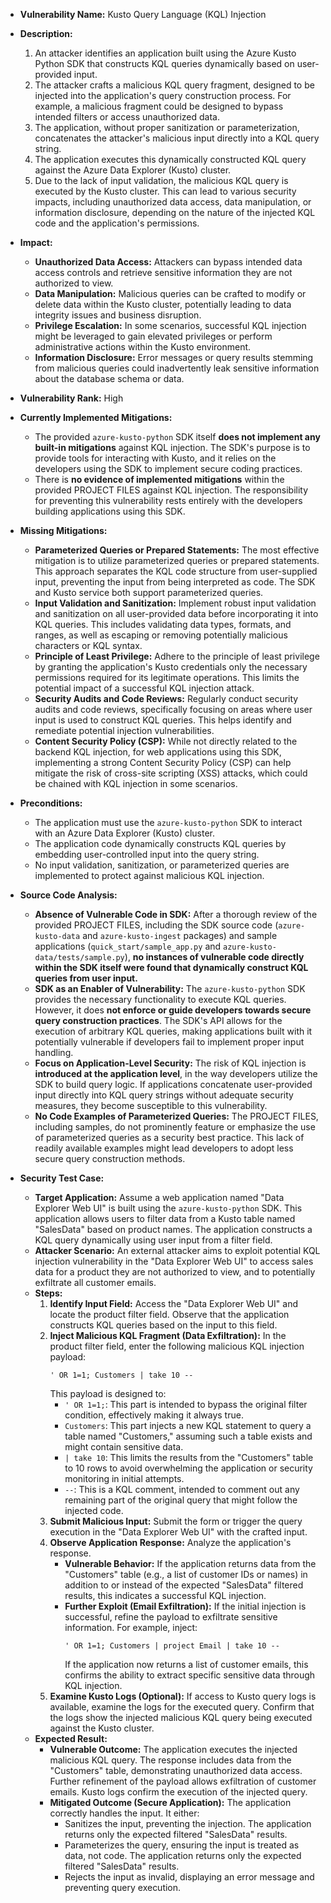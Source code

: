 - **Vulnerability Name:** Kusto Query Language (KQL) Injection

- **Description:**
  1. An attacker identifies an application built using the Azure Kusto Python SDK that constructs KQL queries dynamically based on user-provided input.
  2. The attacker crafts a malicious KQL query fragment, designed to be injected into the application's query construction process. For example, a malicious fragment could be designed to bypass intended filters or access unauthorized data.
  3. The application, without proper sanitization or parameterization, concatenates the attacker's malicious input directly into a KQL query string.
  4. The application executes this dynamically constructed KQL query against the Azure Data Explorer (Kusto) cluster.
  5. Due to the lack of input validation, the malicious KQL query is executed by the Kusto cluster. This can lead to various security impacts, including unauthorized data access, data manipulation, or information disclosure, depending on the nature of the injected KQL code and the application's permissions.

- **Impact:**
  - **Unauthorized Data Access:** Attackers can bypass intended data access controls and retrieve sensitive information they are not authorized to view.
  - **Data Manipulation:** Malicious queries can be crafted to modify or delete data within the Kusto cluster, potentially leading to data integrity issues and business disruption.
  - **Privilege Escalation:** In some scenarios, successful KQL injection might be leveraged to gain elevated privileges or perform administrative actions within the Kusto environment.
  - **Information Disclosure:** Error messages or query results stemming from malicious queries could inadvertently leak sensitive information about the database schema or data.

- **Vulnerability Rank:** High

- **Currently Implemented Mitigations:**
  - The provided `azure-kusto-python` SDK itself **does not implement any built-in mitigations** against KQL injection. The SDK's purpose is to provide tools for interacting with Kusto, and it relies on the developers using the SDK to implement secure coding practices.
  - There is **no evidence of implemented mitigations** within the provided PROJECT FILES against KQL injection. The responsibility for preventing this vulnerability rests entirely with the developers building applications using this SDK.

- **Missing Mitigations:**
  - **Parameterized Queries or Prepared Statements:** The most effective mitigation is to utilize parameterized queries or prepared statements. This approach separates the KQL code structure from user-supplied input, preventing the input from being interpreted as code. The SDK and Kusto service both support parameterized queries.
  - **Input Validation and Sanitization:** Implement robust input validation and sanitization on all user-provided data before incorporating it into KQL queries. This includes validating data types, formats, and ranges, as well as escaping or removing potentially malicious characters or KQL syntax.
  - **Principle of Least Privilege:** Adhere to the principle of least privilege by granting the application's Kusto credentials only the necessary permissions required for its legitimate operations. This limits the potential impact of a successful KQL injection attack.
  - **Security Audits and Code Reviews:** Regularly conduct security audits and code reviews, specifically focusing on areas where user input is used to construct KQL queries. This helps identify and remediate potential injection vulnerabilities.
  - **Content Security Policy (CSP):** While not directly related to the backend KQL injection, for web applications using this SDK, implementing a strong Content Security Policy (CSP) can help mitigate the risk of cross-site scripting (XSS) attacks, which could be chained with KQL injection in some scenarios.

- **Preconditions:**
  - The application must use the `azure-kusto-python` SDK to interact with an Azure Data Explorer (Kusto) cluster.
  - The application code dynamically constructs KQL queries by embedding user-controlled input into the query string.
  - No input validation, sanitization, or parameterized queries are implemented to protect against malicious KQL injection.

- **Source Code Analysis:**
  - **Absence of Vulnerable Code in SDK:** After a thorough review of the provided PROJECT FILES, including the SDK source code (`azure-kusto-data` and `azure-kusto-ingest` packages) and sample applications (`quick_start/sample_app.py` and `azure-kusto-data/tests/sample.py`), **no instances of vulnerable code directly within the SDK itself were found that dynamically construct KQL queries from user input.**
  - **SDK as an Enabler of Vulnerability:** The `azure-kusto-python` SDK provides the necessary functionality to execute KQL queries. However, it does **not enforce or guide developers towards secure query construction practices**. The SDK's API allows for the execution of arbitrary KQL queries, making applications built with it potentially vulnerable if developers fail to implement proper input handling.
  - **Focus on Application-Level Security:** The risk of KQL injection is **introduced at the application level**, in the way developers utilize the SDK to build query logic. If applications concatenate user-provided input directly into KQL query strings without adequate security measures, they become susceptible to this vulnerability.
  - **No Code Examples of Parameterized Queries:** The PROJECT FILES, including samples, do not prominently feature or emphasize the use of parameterized queries as a security best practice. This lack of readily available examples might lead developers to adopt less secure query construction methods.

- **Security Test Case:**
  - **Target Application:** Assume a web application named "Data Explorer Web UI" is built using the `azure-kusto-python` SDK. This application allows users to filter data from a Kusto table named "SalesData" based on product names. The application constructs a KQL query dynamically using user input from a filter field.
  - **Attacker Scenario:** An external attacker aims to exploit potential KQL injection vulnerability in the "Data Explorer Web UI" to access sales data for a product they are not authorized to view, and to potentially exfiltrate all customer emails.
  - **Steps:**
    1. **Identify Input Field:** Access the "Data Explorer Web UI" and locate the product filter field. Observe that the application constructs KQL queries based on the input to this field.
    2. **Inject Malicious KQL Fragment (Data Exfiltration):** In the product filter field, enter the following malicious KQL injection payload:
       ```
       ' OR 1=1; Customers | take 10 --
       ```
       This payload is designed to:
       -  `' OR 1=1;`:  This part is intended to bypass the original filter condition, effectively making it always true.
       -  `Customers`: This part injects a new KQL statement to query a table named "Customers," assuming such a table exists and might contain sensitive data.
       -  `| take 10`: This limits the results from the "Customers" table to 10 rows to avoid overwhelming the application or security monitoring in initial attempts.
       -  `--`: This is a KQL comment, intended to comment out any remaining part of the original query that might follow the injected code.
    3. **Submit Malicious Input:** Submit the form or trigger the query execution in the "Data Explorer Web UI" with the crafted input.
    4. **Observe Application Response:** Analyze the application's response.
       - **Vulnerable Behavior:** If the application returns data from the "Customers" table (e.g., a list of customer IDs or names) in addition to or instead of the expected "SalesData" filtered results, this indicates a successful KQL injection.
       - **Further Exploit (Email Exfiltration):** If the initial injection is successful, refine the payload to exfiltrate sensitive information. For example, inject:
         ```
         ' OR 1=1; Customers | project Email | take 10 --
         ```
         If the application now returns a list of customer emails, this confirms the ability to extract specific sensitive data through KQL injection.
    5. **Examine Kusto Logs (Optional):** If access to Kusto query logs is available, examine the logs for the executed query. Confirm that the logs show the injected malicious KQL query being executed against the Kusto cluster.
  - **Expected Result:**
    - **Vulnerable Outcome:** The application executes the injected malicious KQL query. The response includes data from the "Customers" table, demonstrating unauthorized data access. Further refinement of the payload allows exfiltration of customer emails. Kusto logs confirm the execution of the injected query.
    - **Mitigated Outcome (Secure Application):** The application correctly handles the input. It either:
      - Sanitizes the input, preventing the injection. The application returns only the expected filtered "SalesData" results.
      - Parameterizes the query, ensuring the input is treated as data, not code. The application returns only the expected filtered "SalesData" results.
      - Rejects the input as invalid, displaying an error message and preventing query execution.